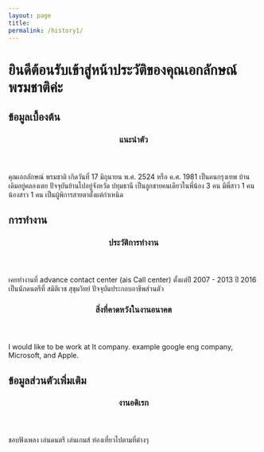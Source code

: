 ```yaml
---
layout: page
title:
permalink: /history1/
---
```

<html>
<body>
<h1> ยินดีต้อนรับเข้าสู่หน้าประวัติของคุณเอกลักษณ์ พรมชาติค่ะ </h1>
<section> 
<h2>ข้อมูลเบื้องต้น  </h2>
<article>
<header>
<h3>แนะนำตัว </h3>
</header>
<p>
คุณเอกลักษณ์ พรมชาติ เกิดวันที่ 17 มิถุนายน พ.ศ. 2524 หรือ ค.ศ. 1981 เป็นคนกรุงเทพ บ้านเดิมอยู่คลองเตย ปัจจุบันย้านไปอยู่จังหวัด ปทุมธานี เป็นลูกชายคนเดียวในพี่น้อง 3 คน มีพี่สาว 1 คน น้องสาว 1 คน เป็นผู้พิการสายตาตั้งแต่กำเหนิด
</p>
</article>
</section>
<section>
<h2> การทำงาน </h2>
<article>
<header>
<h3> ประวัติการทำงาน </h3>
</header>
<p>
เคยทำงานที่ advance contact center  (ais Call center) ตั้งแต่ปี 2007 - 2013 ปี 2016 เป็นนักดนตรีที่ สมิติเวช สุขุมวิทย์ ปัจจุบันประกอบอาชีพส่วนตัว
</p>
</article>
<article>
<header>
<h3> สิ่งที่คาดหวังในงานอนาคต </h2>
</header
/p>
I would like to be work at It company. example google eng company, Microsoft, and Apple.
</p>
</article>
</section>
<section>
<h2> ข้อมูลส่วนตัวเพิ่มเติม</h2>
<article>
<header>
<h3> งานอดิเรก </h3>
</header>
<p>
ชอบฟังเพลง เล่นดนตรี เล่นเกมส์ ท่องเที่ยวไปตามที่ต่างๆ
</p>
</article>
</section>
</body>
</html>